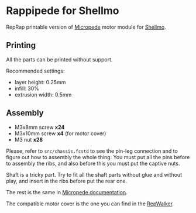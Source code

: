 # Rappipede for Shellmo

RepRap printable version of [Micropede][mpdoc] motor module for [Shellmo][spweb].

[mpdoc]: http://shellmo.org/making-micropede.html
[spweb]: http://shellmo.org/

## Printing

All the parts can be printed without support.

Recommended settings:

* layer height: 0.25mm
* infill: 30%
* extrusion width: 0.5mm

## Assembly

* M3x8mm screw **x24**
* M3x10mm screw **x4** (for motor cover)
* M3 nut **x28**

Please, refer to `src/chassis.fcstd` to see the pin-leg connection and to
figure out how to assembly the whole thing. You must put all the pins before
to assembly the ribs, and also before this you must put the captive nuts.

Shaft is a tricky part. Try to fit all the shaft parts without glue and
without play, and insert in the ribs before put the rear one.

The rest is the same in [Micropede documentation][mpdoc].

The compatible motor cover is the one you can find in the [RepWalker][rwdoc].

[rwdoc]: http://shellmo.org/making-repwalker.html
